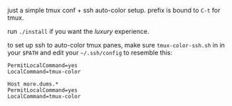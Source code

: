 just a simple tmux conf + ssh auto-color setup. prefix is bound to `C-t` for tmux.

run `./install` if you want the *luxury* experience.

to set up ssh to auto-color tmux panes, make sure `tmux-color-ssh.sh` in in your `$PATH` and edit your `~/.ssh/config` to resemble this:

```
PermitLocalCommand=yes
LocalCommand=tmux-color

Host more.dums.*
PermitLocalCommand=yes
LocalCommand=tmux-color
```
